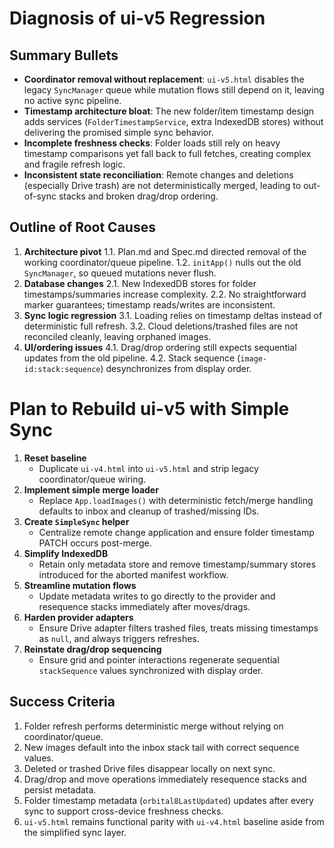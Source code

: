 # Diagnosis of ui-v5 Regression

## Summary Bullets
- **Coordinator removal without replacement**: `ui-v5.html` disables the legacy `SyncManager` queue while mutation flows still depend on it, leaving no active sync pipeline.
- **Timestamp architecture bloat**: The new folder/item timestamp design adds services (`FolderTimestampService`, extra IndexedDB stores) without delivering the promised simple sync behavior.
- **Incomplete freshness checks**: Folder loads still rely on heavy timestamp comparisons yet fall back to full fetches, creating complex and fragile refresh logic.
- **Inconsistent state reconciliation**: Remote changes and deletions (especially Drive trash) are not deterministically merged, leading to out-of-sync stacks and broken drag/drop ordering.

## Outline of Root Causes
1. **Architecture pivot**
   1.1. Plan.md and Spec.md directed removal of the working coordinator/queue pipeline.
   1.2. `initApp()` nulls out the old `SyncManager`, so queued mutations never flush.
2. **Database changes**
   2.1. New IndexedDB stores for folder timestamps/summaries increase complexity.
   2.2. No straightforward marker guarantees; timestamp reads/writes are inconsistent.
3. **Sync logic regression**
   3.1. Loading relies on timestamp deltas instead of deterministic full refresh.
   3.2. Cloud deletions/trashed files are not reconciled cleanly, leaving orphaned images.
4. **UI/ordering issues**
   4.1. Drag/drop ordering still expects sequential updates from the old pipeline.
   4.2. Stack sequence (`image-id:stack:sequence`) desynchronizes from display order.

# Plan to Rebuild ui-v5 with Simple Sync

1. **Reset baseline**
   - Duplicate `ui-v4.html` into `ui-v5.html` and strip legacy coordinator/queue wiring.
2. **Implement simple merge loader**
   - Replace `App.loadImages()` with deterministic fetch/merge handling defaults to inbox and cleanup of trashed/missing IDs.
3. **Create `SimpleSync` helper**
   - Centralize remote change application and ensure folder timestamp PATCH occurs post-merge.
4. **Simplify IndexedDB**
   - Retain only metadata store and remove timestamp/summary stores introduced for the aborted manifest workflow.
5. **Streamline mutation flows**
   - Update metadata writes to go directly to the provider and resequence stacks immediately after moves/drags.
6. **Harden provider adapters**
   - Ensure Drive adapter filters trashed files, treats missing timestamps as `null`, and always triggers refreshes.
7. **Reinstate drag/drop sequencing**
   - Ensure grid and pointer interactions regenerate sequential `stackSequence` values synchronized with display order.

## Success Criteria
1. Folder refresh performs deterministic merge without relying on coordinator/queue.
2. New images default into the inbox stack tail with correct sequence values.
3. Deleted or trashed Drive files disappear locally on next sync.
4. Drag/drop and move operations immediately resequence stacks and persist metadata.
5. Folder timestamp metadata (`orbital8LastUpdated`) updates after every sync to support cross-device freshness checks.
6. `ui-v5.html` remains functional parity with `ui-v4.html` baseline aside from the simplified sync layer.
